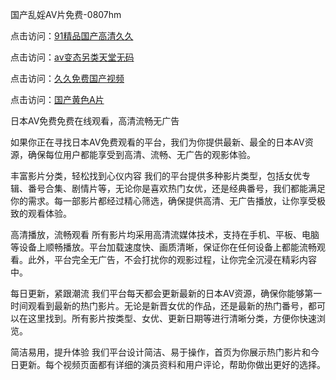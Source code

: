 国产乱婬AV片免费-0807hm

点击访问：<a href="https://gda-c7m.pages.dev/">91精品国产高清久久</a>

点击访问：<a href="https://vassv.pages.dev/">av变态另类天堂无码</a>

点击访问：<a href="https://heiliaoxqkkct.pages.dev">久久免费国产视频</a>

点击访问：<a href="https://gfd-5xg.pages.dev/">国产黄色A片</a>


日本AV免费免费在线观看，高清流畅无广告

如果你正在寻找日本AV免费观看的平台，我们为你提供最新、最全的日本AV资源，确保每位用户都能享受到高清、流畅、无广告的观影体验。

丰富影片分类，轻松找到心仪内容
我们的平台提供多种影片类型，包括女优专辑、番号合集、剧情片等，无论你是喜欢热门女优，还是经典番号，我们都能满足你的需求。每一部影片都经过精心筛选，确保提供高清、无广告播放，让你享受极致的观看体验。

高清播放，流畅观看
所有影片均采用高清流媒体技术，支持在手机、平板、电脑等设备上顺畅播放。平台加载速度快、画质清晰，保证你在任何设备上都能流畅观看。此外，平台完全无广告，不会打扰你的观影过程，让你完全沉浸在精彩内容中。

每日更新，紧跟潮流
我们平台每天都会更新最新的日本AV资源，确保你能够第一时间观看到最新的热门影片。无论是新晋女优的作品，还是最新的热门番号，都可以在这里找到。所有影片按类型、女优、更新日期等进行清晰分类，方便你快速浏览。

简洁易用，提升体验
我们平台设计简洁、易于操作，首页为你展示热门影片和今日更新。每个视频页面都有详细的演员资料和用户评论，帮助你做出更好的选择。


<span style="display:none;">[Canonical link](）</span>
